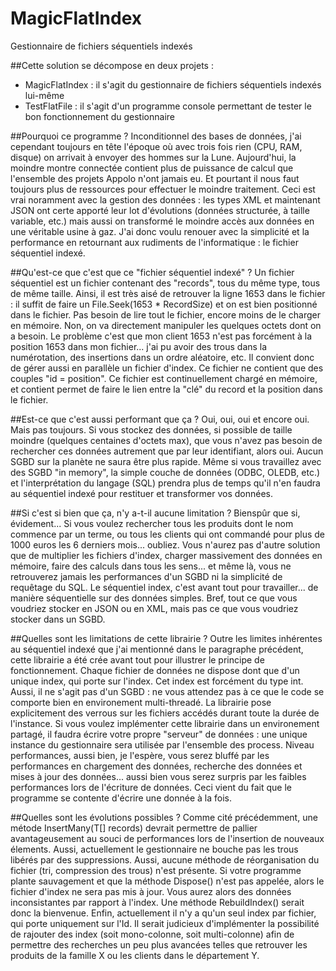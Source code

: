 # MagicFlatIndex
Gestionnaire de fichiers séquentiels indexés

##Cette solution se décompose en deux projets :
- MagicFlatIndex : il s'agit du gestionnaire de fichiers séquentiels indexés lui-même
- TestFlatFile : il s'agit d'un programme console permettant de tester le bon fonctionnement du gestionnaire

##Pourquoi ce programme ?
Inconditionnel des bases de données, j'ai cependant toujours en tête l'époque où avec trois fois rien (CPU, RAM, disque) on arrivait à envoyer des hommes sur la Lune. Aujourd'hui, la moindre montre connectée contient plus de puissance de calcul que l'ensemble des projets Appolo n'ont jamais eu. Et pourtant il nous faut toujours plus de ressources pour effectuer le moindre traitement.
Ceci est vrai noramment avec la gestion des données : les types XML et maintenant JSON ont certe apporté leur lot d'évolutions (données structurée, à taille variable, etc.) mais aussi on transformé le moindre accès aux données en une véritable usine à gaz.
J'ai donc voulu renouer avec la simplicité et la performance en retournant aux rudiments de l'informatique : le fichier séquentiel indexé.

##Qu'est-ce que c'est que ce "fichier séquentiel indexé" ?
Un fichier séquentiel est un fichier contenant des "records", tous du même type, tous de même taille. Ainsi, il est très aisé de retrouver la ligne 1653 dans le fichier : il suffit de faire un File.Seek(1653 * RecordSize) et on est bien positionné dans le fichier. Pas besoin de lire tout le fichier, encore moins de le charger en mémoire. Non, on va directement manipuler les quelques octets dont on a besoin.
Le problème c'est que mon client 1653 n'est pas forcément à la position 1653 dans mon fichier... j'ai pu avoir des trous dans la numérotation, des insertions dans un ordre aléatoire, etc. Il convient donc de gérer aussi en parallèle un fichier d'index. Ce fichier ne contient que des couples "id = position". Ce fichier est continuellement chargé en mémoire, et contient permet de faire le lien entre la "clé" du record et la position dans le fichier.

##Est-ce que c'est aussi performant que ça ?
Oui, oui, oui et encore oui. Mais pas toujours. Si vous stockez des données, si possible de taille moindre (quelques centaines d'octets max), que vous n'avez pas besoin de rechercher ces données autrement que par leur identifiant, alors oui. Aucun SGBD sur la planète ne saura être plus rapide. Même si vous travaillez avec des SGBD "in memory", la simple couche de données (ODBC, OLEDB, etc.) et l'interprétation du langage (SQL) prendra plus de temps qu'il n'en faudra au séquentiel indexé pour restituer et transformer vos données.

##Si c'est si bien que ça, n'y a-t-il aucune limitation ?
Bienspûr que si, évidement... Si vous voulez rechercher tous les produits dont le nom commence par un terme, ou tous les clients qui ont commandé pour plus de 1000 euros les 6 derniers mois... oubliez. Vous n'aurez pas d'autre solution que de multiplier les fichiers d'index, charger massivement des données en mémoire, faire des calculs dans tous les sens... et même là, vous ne retrouverez jamais les performances d'un SGBD ni la simplicité de requêtage du SQL. Le séquentiel index, c'est avant tout pour travailler... de manière séquentielle sur des données simples. Bref, tout ce que vous voudriez stocker en JSON ou en XML, mais pas ce que vous voudriez stocker dans un SGBD.

##Quelles sont les limitations de cette librairie ?
Outre les limites inhérentes au séquentiel indexé que j'ai mentionné dans le paragraphe précédent, cette librairie a été crée avant tout pour illustrer le principe de fonctionnement. Chaque fichier de données ne dispose dont que d'un unique index, qui porte sur l'index. Cet index est forcément du type int. Aussi, il ne s'agit pas d'un SGBD : ne vous attendez pas à ce que le code se comporte bien en environement multi-threadé. La librairie pose explicitement des verrous sur les fichiers accédés durant toute la durée de l'instance. Si vous voulez implémenter cette librairie dans un environement partagé, il faudra écrire votre propre "serveur" de données : une unique instance du gestionnaire sera utilisée par l'ensemble des process.
Niveau performances, aussi bien, je l'espère, vous serez bluffé par les performances en chargement des données, recherche des données et mises à jour des données... aussi bien vous serez surpris par les faibles performances lors de l'écriture de données. Ceci vient du fait que le programme se contente d'écrire une donnée à la fois.

##Quelles sont les évolutions possibles ?
Comme cité précédemment, une métode InsertMany(T[] records) devrait permettre de pallier avantageusement au souci de performances lors de l'insertion de nouveaux élements.
Aussi, actuellement le gestionnaire ne bouche pas les trous libérés par des suppressions. Aussi, aucune méthode de réorganisation du fichier (tri, compression des trous) n'est présente.
Si votre programme plante sauvagement et que la méthode Dispose() n'est pas appelée, alors le fichier d'index ne sera pas mis à jour. Vous aurez alors des données inconsistantes par rapport à l'index. Une méthode RebuildIndex() serait donc la bienvenue.
Enfin, actuellement il n'y a qu'un seul index par fichier, qui porte uniquement sur l'Id. Il serait judicieux d'implémenter la possibilité de rajouter des index (soit mono-colonne, soit multi-colonne) afin de permettre des recherches un peu plus avancées telles que retrouver les produits de la famille X ou les clients dans le département Y.
